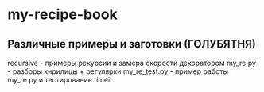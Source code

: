 # my-recipe-book

## Различные примеры и заготовки (ГОЛУБЯТНЯ)

recursive     - примеры рекурсии и замера скорости декоратором
my_re.py      - разборы кирилицы  + регулярки
my_re_test.py - пример работы my_re.py и тестирование timeit 
